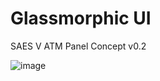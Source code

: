 # Glassmorphic UI
SAES V ATM Panel Concept v0.2

![image](https://github.com/vtonu/glassmorphism-ui-atm/assets/56773210/84715eba-0fcd-4c6f-be34-f3e2ed9fa6b5)
